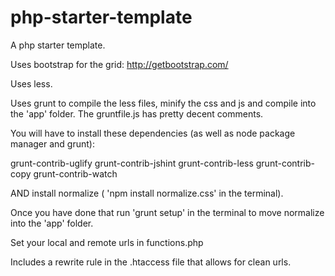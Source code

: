 php-starter-template
====================

A php starter template.

Uses bootstrap for the grid: http://getbootstrap.com/

Uses less.

Uses grunt to compile the less files, minify the css and js and compile into the 'app' folder. The gruntfile.js has pretty decent comments.

You will have to install these dependencies (as well as node package manager and grunt):

grunt-contrib-uglify
grunt-contrib-jshint
grunt-contrib-less
grunt-contrib-copy
grunt-contrib-watch

AND install normalize ( 'npm install normalize.css' in the terminal).

Once you have done that run 'grunt setup' in the terminal to move normalize into the 'app' folder.

Set your local and remote urls in functions.php

Includes a rewrite rule in the .htaccess file that allows for clean urls.
